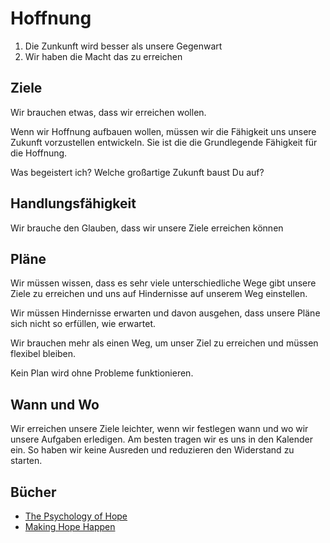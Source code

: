 # Hoffnung

1. Die Zunkunft wird besser als unsere Gegenwart
2. Wir haben die Macht das zu erreichen

## Ziele

Wir brauchen etwas, dass wir erreichen wollen.

Wenn wir Hoffnung aufbauen wollen, müssen wir die Fähigkeit uns unsere Zukunft vorzustellen entwickeln. Sie ist die die Grundlegende Fähigkeit für die Hoffnung.

Was begeistert ich? Welche großartige Zukunft baust Du auf?

## Handlungsfähigkeit

Wir brauche den Glauben, dass wir unsere Ziele erreichen können

## Pläne

Wir müssen wissen, dass es sehr viele unterschiedliche Wege gibt unsere Ziele zu erreichen und uns auf Hindernisse auf unserem Weg einstellen.

Wir müssen Hindernisse erwarten und davon ausgehen, dass unsere Pläne sich nicht so erfüllen, wie erwartet.

Wir brauchen mehr als einen Weg, um unser Ziel zu erreichen und müssen flexibel bleiben.

Kein Plan wird ohne Probleme funktionieren.

## Wann und Wo

Wir erreichen unsere Ziele leichter, wenn wir festlegen wann und wo wir unsere Aufgaben erledigen. Am besten tragen wir es uns in den Kalender ein. So haben wir keine Ausreden und reduzieren den Widerstand zu starten.

## Bücher

- [The Psychology of Hope](https://www.goodreads.com/book/show/870952.The_Psychology_of_Hope)
- [Making Hope Happen](https://www.goodreads.com/book/show/15803062-making-hope-happen)